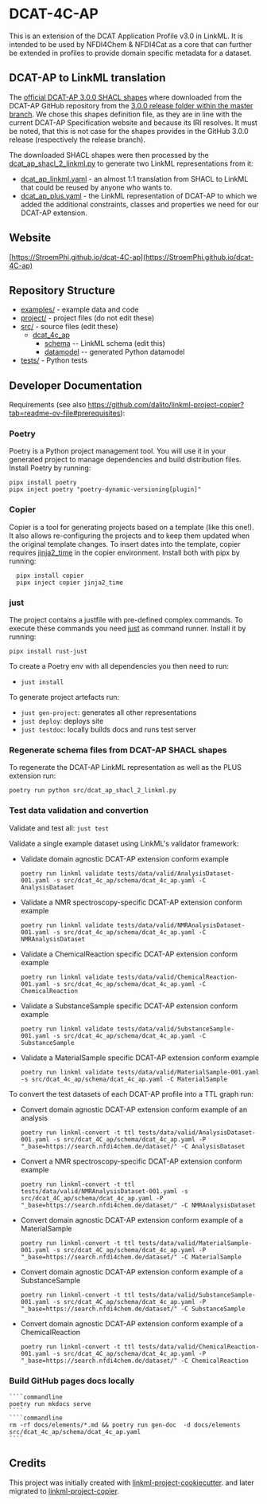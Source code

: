 # DCAT-4C-AP

This is an extension of the DCAT Application Profile v3.0 in LinkML. It is intended to be used by NFDI4Chem & NFDI4Cat
as a core that can further be extended in profiles to provide domain specific metadata for a dataset.

## DCAT-AP to LinkML translation
The [official DCAT-AP 3.0.0 SHACL shapes](src%2Fdcat_ap_shacl.jsonld) where downloaded from the DCAT-AP GitHub repository
from the [3.0.0 release folder within the master branch](https://github.com/SEMICeu/DCAT-AP/blob/master/releases/3.0.0/shacl/dcat-ap-SHACL.jsonld). We chose this shapes definition file, as they are in line with the current DCAT-AP Specification website and because its IRI resolves. It must be noted, that this is not case for the shapes provides in the GitHub 3.0.0 release
(respectively the release branch).

The downloaded SHACL shapes were then processed by the [dcat_ap_shacl_2_linkml.py](src%2Fdcat_ap_shacl_2_linkml.py)
to generate two LinkML representations from it:
* [dcat_ap_linkml.yaml](src%2Fdcat_4c_ap%2Fschema%2Fdcat_ap_linkml.yaml) - an almost 1:1 translation from SHACL to
  LinkML that could be reused by anyone who wants to.
* [dcat_ap_plus.yaml](src%2Fdcat_4c_ap%2Fschema%2Fdcat_ap_plus.yaml) - the LinkML representation of DCAT-AP to which 
  we added the additional constraints, classes and properties we need for our DCAT-AP extension. 

## Website

[https://StroemPhi.github.io/dcat-4C-ap](https://StroemPhi.github.io/dcat-4C-ap)

## Repository Structure

* [examples/](examples/) - example data and code
* [project/](project/) - project files (do not edit these)
* [src/](src/) - source files (edit these)
  * [dcat_4c_ap](src/dcat_4c_ap)
    * [schema](src/dcat_4c_ap/schema) -- LinkML schema
      (edit this)
    * [datamodel](src/dcat_4c_ap/datamodel) -- generated
      Python datamodel
* [tests/](tests/) - Python tests

## Developer Documentation

Requirements (see also https://github.com/dalito/linkml-project-copier?tab=readme-ov-file#prerequisites):

### Poetry 
  
  Poetry is a Python project management tool. You will use it in your generated project to manage dependencies and 
  build distribution files. Install Poetry by running:
  ````commandline 
  pipx install poetry
  pipx inject poetry "poetry-dynamic-versioning[plugin]"
  ````
### Copier

  Copier is a tool for generating projects based on a template (like this one!). It also allows re-configuring the projects and to keep them updated when the original template changes. To insert dates into the template, copier requires [jinja2_time](https://github.com/hackebrot/jinja2-time) in the copier environment. Install both with pipx by running:
  ````commandline 
    pipx install copier
    pipx inject copier jinja2_time
  ````
### just
  
  The project contains a justfile with pre-defined complex commands. To execute these commands you need [just](https://github.com/casey/just) as command runner. Install it by running:

  ````commandline 
  pipx install rust-just
  ````
To create a Poetry env with all dependencies you then need to run:
  * `just install`

To generate project artefacts run:
  * `just gen-project`: generates all other representations
  * `just deploy`: deploys site
  * `just testdoc`: locally builds docs and runs test server

### Regenerate schema files from DCAT-AP SHACL shapes
To regenerate the DCAT-AP LinkML representation as well as the PLUS extension run:
  ````commandline 
  poetry run python src/dcat_ap_shacl_2_linkml.py
  ````

### Test data validation and convertion
Validate and test all: `just test`

Validate a single example dataset using LinkML's validator framework:
  * Validate domain agnostic DCAT-AP extension conform example
    ````commandline
    poetry run linkml validate tests/data/valid/AnalysisDataset-001.yaml -s src/dcat_4c_ap/schema/dcat_4c_ap.yaml -C AnalysisDataset
    ````
  * Validate a NMR spectroscopy-specific DCAT-AP extension conform example
    ````commandline
    poetry run linkml validate tests/data/valid/NMRAnalysisDataset-001.yaml -s src/dcat_4c_ap/schema/dcat_4c_ap.yaml -C NMRAnalysisDataset
    ````
  * Validate a ChemicalReaction specific DCAT-AP extension conform example
    ````commandline
    poetry run linkml validate tests/data/valid/ChemicalReaction-001.yaml -s src/dcat_4c_ap/schema/dcat_4c_ap.yaml -C ChemicalReaction
    ````
  * Validate a SubstanceSample specific DCAT-AP extension conform example
    ````commandline
    poetry run linkml validate tests/data/valid/SubstanceSample-001.yaml -s src/dcat_4c_ap/schema/dcat_4c_ap.yaml -C SubstanceSample
    ````
  * Validate a MaterialSample specific DCAT-AP extension conform example
    ````commandline
    poetry run linkml validate tests/data/valid/MaterialSample-001.yaml -s src/dcat_4c_ap/schema/dcat_4c_ap.yaml -C MaterialSample
    ````

To convert the test datasets of each DCAT-AP profile into a TTL graph run:
  * Convert domain agnostic DCAT-AP extension conform example of an analysis
    ````commandline
    poetry run linkml-convert -t ttl tests/data/valid/AnalysisDataset-001.yaml -s src/dcat_4C_ap/schema/dcat_4c_ap.yaml -P "_base=https://search.nfdi4chem.de/dataset/" -C AnalysisDataset
    ````
  * Convert a NMR spectroscopy-specific DCAT-AP extension conform example
    ````commandline
    poetry run linkml-convert -t ttl tests/data/valid/NMRAnalysisDataset-001.yaml -s src/dcat_4C_ap/schema/dcat_4c_ap.yaml -P "_base=https://search.nfdi4chem.de/dataset/" -C NMRAnalysisDataset
    ````
  * Convert domain agnostic DCAT-AP extension conform example of a MaterialSample
    ````commandline
    poetry run linkml-convert -t ttl tests/data/valid/MaterialSample-001.yaml -s src/dcat_4C_ap/schema/dcat_4c_ap.yaml -P "_base=https://search.nfdi4chem.de/dataset/" -C MaterialSample
    ````
  * Convert domain agnostic DCAT-AP extension conform example of a SubstanceSample
    ````commandline
    poetry run linkml-convert -t ttl tests/data/valid/SubstanceSample-001.yaml -s src/dcat_4C_ap/schema/dcat_4c_ap.yaml -P "_base=https://search.nfdi4chem.de/dataset/" -C SubstanceSample
    ````
  * Convert domain agnostic DCAT-AP extension conform example of a ChemicalReaction
    ````commandline
    poetry run linkml-convert -t ttl tests/data/valid/ChemicalReaction-001.yaml -s src/dcat_4C_ap/schema/dcat_4c_ap.yaml -P "_base=https://search.nfdi4chem.de/dataset/" -C ChemicalReaction
    ````
### Build GitHub pages docs locally
    ````commandline
    poetry run mkdocs serve
    ````
    ````commandline
    rm -rf docs/elements/*.md && poetry run gen-doc  -d docs/elements src/dcat_4c_ap/schema/dcat_4c_ap.yaml
    ````

## Credits

This project was initially created with
[linkml-project-cookiecutter](https://github.com/linkml/linkml-project-cookiecutter).
and later migrated to
[linkml-project-copier](https://github.com/dalito/linkml-project-copier).
